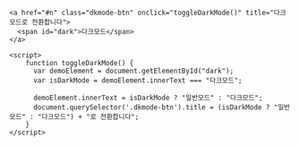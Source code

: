 
    <a href="#n" class="dkmode-btn" onclick="toggleDarkMode()" title="다크모드로 전환합니다">
      <span id="dark">다크모드</span>
    </a>

    <script>
        function toggleDarkMode() {
          var demoElement = document.getElementById("dark");
          var isDarkMode = demoElement.innerText === "다크모드";

          demoElement.innerText = isDarkMode ? "일반모드" : "다크모드";
          document.querySelector('.dkmode-btn').title = (isDarkMode ? "일반모드" : "다크모드") + "로 전환합니다";
        }
    </script>

